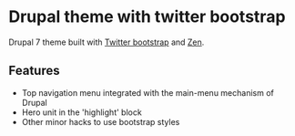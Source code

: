 Drupal theme with twitter bootstrap
==================================

Drupal 7 theme built with [Twitter bootstrap](http://getbootstrap.com)
and [Zen](http://drupal.org/project/zen).

Features
--------

*  Top navigation menu integrated with the main-menu mechanism of Drupal
*  Hero unit in the 'highlight' block
*  Other minor hacks to use bootstrap styles
